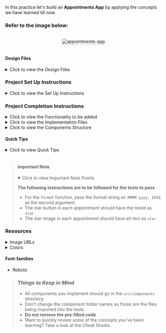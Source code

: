 In this practice let's build an **Appointments App** by applying the concepts we have learned till now.

### Refer to the image below:

<br/>
<div style="text-align: center;">
    <img src="https://assets.ccbp.in/frontend/content/react-js/appointments-app-output.gif" alt="appointments-app" style="max-width:70%;box-shadow:0 2.8px 2.2px rgba(0, 0, 0, 0.12)">
</div>
<br/>

#### Design Files

<details>
<summary>Click to view the Design Files</summary>

- [Extra Small (Size < 576px) and Small (Size >= 576px)](https://assets.ccbp.in/frontend/content/react-js/appointments-app-sm-output.png)
- [Medium (Size >= 768px), Large (Size >= 992px) and Extra Large (Size >= 1200px)](https://assets.ccbp.in/frontend/content/react-js/appointments-app-lg-output.png)

</details>

### Project Set Up Instructions

<details>
<summary>Click to view the Set Up Instructions</summary>

- Download dependencies by running `npm install`
- Start up the app using `npm start`
</details>

### Project Completion Instructions

<details>
<summary>Click to view the Functionality to be added</summary>

#### Add Functionality

The app must have the following functionalities

- Initially, the list of appointments should be empty and the title input and date input should be empty.
- When non-empty values are provided for title and date and the **Add** button is clicked,
  - A new appointment should be added to the list of appointments.
  - The value inside the input elements for title and date should be updated to their initial values.
- When the **Star** on an appointment is clicked, the appointment should be starred.
- The status of the **Starred** filter is updated by clicking on it.
- When the **Starred** filter is active, all the starred appointments should be filtered and displayed.
- When the **Starred** filter is inactive, the list of all appointments should be displayed.
</details>

<details>
<summary>Click to view the Implementation Files</summary>

- Your task is to complete the implementation of
  - `src/components/Appointments/index.js`
  - `src/components/Appointments/index.css`
  - `src/components/AppointmentItem/index.js`
  - `src/components/AppointmentItem/index.css`

</details>

<details>
<summary>Click to view the Components Structure</summary>

#### Components Structure

<br/>
<div style="text-align: center;">
    <img src="https://assets.ccbp.in/frontend/content/react-js/appointments-app-component-breakdown-structure.png" alt="component structure" style="max-width:100%;box-shadow:0 2.8px 2.2px rgba(0, 0, 0, 0.12)">
</div>
<br/>

</details>

#### Quick Tips

<details>
<summary>Click to view Quick Tips</summary>

- The HTML input element with the type `date` is designed for the user to select the date from a date picker.

```jsx
<input type='date' />
```

- The `format` function in the date-fns package can be used to get the formatted date string in the given format.

```js
import { format } from 'date-fns'

console.log(format(new Date(2021, 19, 07), 'dd MMMM yyyy, EEEE')) // '19 July 2021, Monday'
```

</details>
<br/>

> #### Important Note
>
> <details open>
> <summary>Click to view Important Note Points</summary>
>
> **The following instructions are to be followed for the tests to pass**
>
> - For the `format` function, pass the format string `dd MMMM yyyy, EEEE` as the second argument.
> - The star button in each appointment should have the testid as `star`
> - The star image in each appointment should have alt text as `star`
>
> </details>

### Resources

<details>
<summary>Image URLs</summary>

#### Images

- [https://assets.ccbp.in/frontend/react-js/appointments-app/appointments-img.png](https://assets.ccbp.in/frontend/react-js/appointments-app/appointments-img.png) alt should be **appointments**
- [https://assets.ccbp.in/frontend/react-js/appointments-app/star-img.png](https://assets.ccbp.in/frontend/react-js/appointments-app/star-img.png)
- [https://assets.ccbp.in/frontend/react-js/appointments-app/filled-star-img.png](https://assets.ccbp.in/frontend/react-js/appointments-app/filled-star-img.png)

</details>

<details>
<summary>Colors</summary>

#### Colors

<div style="background-color: #9796f0; width: 150px; padding: 10px; color: black">Hex: #9796f0</div>
<div style="background-color: #fbc7d4; width: 150px; padding: 10px; color: black">Hex: #fbc7d4</div>
<div style="background-color: #ffffff; width: 150px; padding: 10px; color: black">Hex: #ffffff</div>
<div style="background-color: #171f46; width: 150px; padding: 10px; color: black">Hex: #171f46</div>
<div style="background-color: #8b5cf6; width: 150px; padding: 10px; color: black">Hex: #8b5cf6</div>
<div style="background-color: #b5b7c4; width: 150px; padding: 10px; color: black">Hex: #b5b7c4</div>
<div style="background-color: #9897f0; width: 150px; padding: 10px; color: black">Hex: #9897f0</div>

<br/>
</details>

#### Font-families

- Roboto

> ### _Things to Keep in Mind_
>
> - All components you implement should go in the `src/components` directory.
> - Don't change the component folder names as those are the files being imported into the tests.
> - **Do not remove the pre-filled code**
> - Want to quickly review some of the concepts you’ve been learning? Take a look at the Cheat Sheets.
